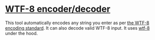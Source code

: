 # [WTF-8 encoder/decoder](https://mothereff.in/wtf-8)

This tool automatically encodes any string you enter as per [the WTF-8 encoding standard](https://simonsapin.github.io/wtf-8/). It can also decode valid WTF-8 input. It uses [wtf-8](https://mths.be/wtf8) under the hood.


